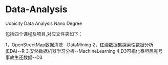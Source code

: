 # Data-Analysis
Udaicity Data Analysis Nano Degree

包括四个课程及项目,对应文件夹如下：

1，OpenStreetMap数据清洗--DataMining
2，红酒数据集探索性数据分析(EDA)--R
3,安然数据机器学习分析--MachineLearning
4,D3可视化泰坦尼克号事故生还数据--D3
